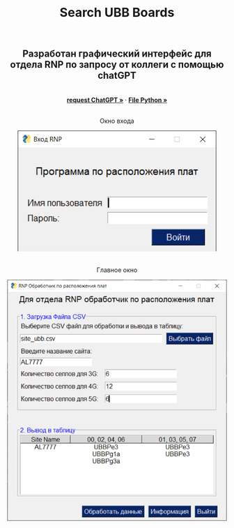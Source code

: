 <!-- PROJECT LOGO -->
<br />
<div align="center">
  <h1 align="center">Search UBB Boards</h1>
    <br />
  <h2 align="center">Разработан графический интерфейс для отдела RNP по запросу от коллеги с помощью chatGPT</h2>
    <br />
    <a href="Запрос в chatGPT.txt"><strong>request ChatGPT »</strong></a>
    ·
    <a href="search_ubb.py"><strong>File Python »</strong></a>
    <br />
     <br />
     <p align="center"> Окно входа</p>
     <img src="img/sign_in.png" alt="sign_in">
    <br />
    <br />
    <p align="center">Главное окно</p>
    <img src="img/main.png" alt="main">
</div>

